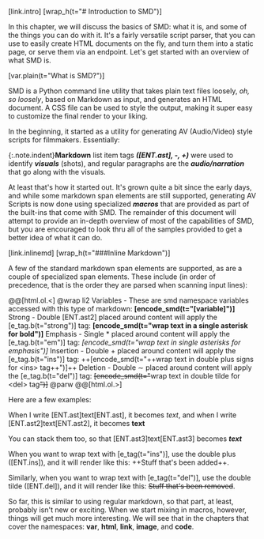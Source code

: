 [link.intro]
[wrap_h(t="# Introduction to SMD")]

In this chapter, we will discuss the basics of SMD: what it is, and some of the things you can do with it. It's a fairly versatile script parser, that you can use to easily create HTML documents on the fly, and turn them into a static page, or serve them via an endpoint. Let's get started with an overview of what SMD is.

[var.plain(t="What is SMD?")]

SMD is a Python command line utility that takes plain text files loosely, *oh, so loosely*, based on Markdown as input, and generates an HTML document. A CSS file can be used to style the output, making it super easy to customize the final render to your liking.

In the beginning, it started as a utility for generating AV (Audio/Video) style scripts for filmmakers. Essentially:

{:.note.indent}**Markdown** list item tags ***([ENT.ast], -, +)*** were used to identify ***visuals*** (shots), and regular paragraphs are the ***audio/narration*** that go along with the visuals.

At least that's how it started out. It's grown quite a bit since the early days, and while some markdown span elements are still supported, generating AV Scripts is now done using specialized ***macros*** that are provided as part of the built-ins that come with SMD. The remainder of this document will attempt to provide an in-depth overview of most of the capabilities of SMD, but you are encouraged to look thru all of the samples provided to get a better idea of what it can do.

[link.inlinemd]
[wrap_h(t="###Inline Markdown")]

A few of the standard markdown span elements are supported, as are a couple of specialized span elements. These include (in order of precedence, that is the order they are parsed when scanning input lines):

@@[html.ol.<]
@wrap li2
Variables - These are smd namespace variables accessed with this type of markdown: **[encode_smd(t="[variable]")]**
Strong - Double [ENT.ast2] placed around content will apply the [e_tag.b(t="strong")] tag: **[encode_smd(t="**wrap text in a single asterisk for bold**")]**
Emphasis - Single &ast; placed around content will apply the [e_tag.b(t="em")] tag: *[encode_smd(t="*wrap text in single asterisks for emphasis*")]*
Insertion - Double &plus; placed around content will apply the [e_tag.b(t="ins")] tag: ++[encode_smd(t="++wrap text in double plus signs for &lt;ins&gt; tag++")]++
Deletion - Double &sim; placed around content will apply the [e_tag.b(t="del")] tag: ~~[encode_smd(t="~~wrap text in double tilde for &lt;del&gt; tag~~")]~~
@parw
@@[html.ol.>]

Here are a few examples:

When I write [ENT.ast]text[ENT.ast], it becomes *text*, and when I write [ENT.ast2]text[ENT.ast2], it becomes **text**

You can stack them too, so that [ENT.ast3]text[ENT.ast3] becomes ***text***

When you want to wrap text with [e_tag(t="ins")], use the double plus ([ENT.ins]), and it will render like this: ++Stuff that's been added++. 

Similarly, when you want to wrap text with [e_tag(t="del")], use the double tilde ([ENT.del]), and it will render like this: ~~Stuff that's been removed~~.

So far, this is similar to using regular markdown, so that part, at least, probably isn't new or exciting. When we start mixing in macros, however, things will get much more interesting. We will see that in the chapters that cover the namespaces: **var**, **html**, **link**, **image**, and **code**.


